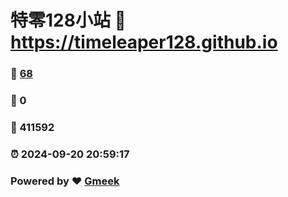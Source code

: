 # 特零128小站 :link: https://timeleaper128.github.io 
### :page_facing_up: [68](https://timeleaper128.github.io/tag.html) 
### :speech_balloon: 0 
### :hibiscus: 411592 
### :alarm_clock: 2024-09-20 20:59:17 
### Powered by :heart: [Gmeek](https://github.com/Meekdai/Gmeek)
